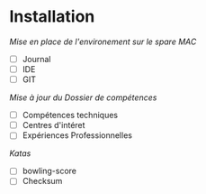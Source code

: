 # Installation

*Mise en place de l'environement sur le spare MAC*

- [ ] Journal
- [ ] IDE
- [ ] GIT

*Mise à jour du Dossier de compétences*
- [ ] Compétences techniques
- [ ] Centres d'intéret
- [ ] Expériences Professionnelles

*Katas*

- [ ] bowling-score
- [ ] Checksum
